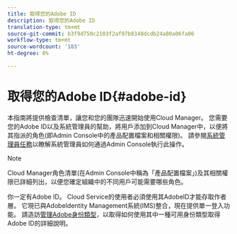 ```yaml
---
title: 取得您的Adobe ID
description: 取得您的Adobe ID
translation-type: tm+mt
source-git-commit: b3f9d750c2103f2af97b8348dcdb24a80a06fa06
workflow-type: tm+mt
source-wordcount: '183'
ht-degree: 0%

---
```



# 取得您的Adobe ID{#adobe-id}

本指南將提供檢查清單，讓您和您的團隊迅速開始使用Cloud Manager。 您需要您的Adobe ID以及系統管理員的幫助，將用戶添加到Cloud Manager中，以便將其指派的角色(即Admin Console中的產品配置檔案和相關權限)。 請參閱[系統管理員任務](/help/onboarding/what-is-required/add-users-assign-cm-roles.md)以瞭解系統管理員如何通過Admin Console執行此操作。

>[!NOTE]
>Cloud Manager角色清單(在Admin Console中稱為「產品配置檔案」)及其相關權限已詳細列出，以便您確定組織中的不同用戶可能需要哪些角色。

你一定有Adobe ID。 Cloud Service的使用者必須使用其AdobeID才能存取作者層。 它現已與AdobeIdentity Management系統(IMS)整合，現在提供單一登入功能。 請造訪[管理Adobe身份類型](https://helpx.adobe.com/enterprise/admin-guide.html/enterprise/using/identity.ug.html)，以取得如何使用其中一種可用身份類型取得Adobe ID的詳細說明。
